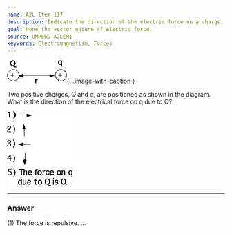 ```yaml
---
name: A2L Item 117
description: Indicate the direction of the electric force on a charge.
goal: Hone the vector nature of electric force.
source: UMPERG-A2LEM1
keywords: Electromagnetism, Forces
---
```


![Item117_fig1.gif](../images/Item117_fig1.gif){: .image-with-caption } 

Two positive charges, Q and q, are positioned as shown in the diagram. 
What is the direction of the electrical force on q due to Q?

![Item117_fig2.gif](../images/Item117_fig2.gif)

<hr/>

### Answer

(1) The force is repulsive.
...
